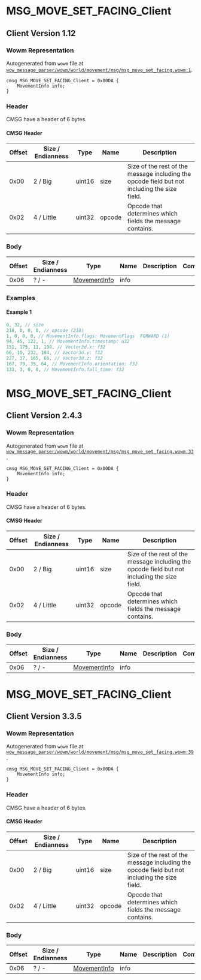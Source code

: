 # MSG_MOVE_SET_FACING_Client

## Client Version 1.12

### Wowm Representation

Autogenerated from `wowm` file at [`wow_message_parser/wowm/world/movement/msg/msg_move_set_facing.wowm:1`](https://github.com/gtker/wow_messages/tree/main/wow_message_parser/wowm/world/movement/msg/msg_move_set_facing.wowm#L1).
```rust,ignore
cmsg MSG_MOVE_SET_FACING_Client = 0x00DA {
    MovementInfo info;
}
```
### Header

CMSG have a header of 6 bytes.

#### CMSG Header

| Offset | Size / Endianness | Type   | Name   | Description |
| ------ | ----------------- | ------ | ------ | ----------- |
| 0x00   | 2 / Big           | uint16 | size   | Size of the rest of the message including the opcode field but not including the size field.|
| 0x02   | 4 / Little        | uint32 | opcode | Opcode that determines which fields the message contains.|

### Body

| Offset | Size / Endianness | Type | Name | Description | Comment |
| ------ | ----------------- | ---- | ---- | ----------- | ------- |
| 0x06 | ? / - | [MovementInfo](movementinfo.md) | info |  |  |

### Examples

#### Example 1

```c
0, 32, // size
218, 0, 0, 0, // opcode (218)
1, 0, 0, 0, // MovementInfo.flags: MovementFlags  FORWARD (1)
94, 45, 122, 1, // MovementInfo.timestamp: u32
151, 175, 11, 198, // Vector3d.x: f32
66, 10, 232, 194, // Vector3d.y: f32
227, 37, 165, 66, // Vector3d.z: f32
167, 79, 35, 64, // MovementInfo.orientation: f32
133, 3, 0, 0, // MovementInfo.fall_time: f32
```
# MSG_MOVE_SET_FACING_Client

## Client Version 2.4.3

### Wowm Representation

Autogenerated from `wowm` file at [`wow_message_parser/wowm/world/movement/msg/msg_move_set_facing.wowm:33`](https://github.com/gtker/wow_messages/tree/main/wow_message_parser/wowm/world/movement/msg/msg_move_set_facing.wowm#L33).
```rust,ignore
cmsg MSG_MOVE_SET_FACING_Client = 0x00DA {
    MovementInfo info;
}
```
### Header

CMSG have a header of 6 bytes.

#### CMSG Header

| Offset | Size / Endianness | Type   | Name   | Description |
| ------ | ----------------- | ------ | ------ | ----------- |
| 0x00   | 2 / Big           | uint16 | size   | Size of the rest of the message including the opcode field but not including the size field.|
| 0x02   | 4 / Little        | uint32 | opcode | Opcode that determines which fields the message contains.|

### Body

| Offset | Size / Endianness | Type | Name | Description | Comment |
| ------ | ----------------- | ---- | ---- | ----------- | ------- |
| 0x06 | ? / - | [MovementInfo](movementinfo.md) | info |  |  |

# MSG_MOVE_SET_FACING_Client

## Client Version 3.3.5

### Wowm Representation

Autogenerated from `wowm` file at [`wow_message_parser/wowm/world/movement/msg/msg_move_set_facing.wowm:39`](https://github.com/gtker/wow_messages/tree/main/wow_message_parser/wowm/world/movement/msg/msg_move_set_facing.wowm#L39).
```rust,ignore
cmsg MSG_MOVE_SET_FACING_Client = 0x00DA {
    MovementInfo info;
}
```
### Header

CMSG have a header of 6 bytes.

#### CMSG Header

| Offset | Size / Endianness | Type   | Name   | Description |
| ------ | ----------------- | ------ | ------ | ----------- |
| 0x00   | 2 / Big           | uint16 | size   | Size of the rest of the message including the opcode field but not including the size field.|
| 0x02   | 4 / Little        | uint32 | opcode | Opcode that determines which fields the message contains.|

### Body

| Offset | Size / Endianness | Type | Name | Description | Comment |
| ------ | ----------------- | ---- | ---- | ----------- | ------- |
| 0x06 | ? / - | [MovementInfo](movementinfo.md) | info |  |  |

